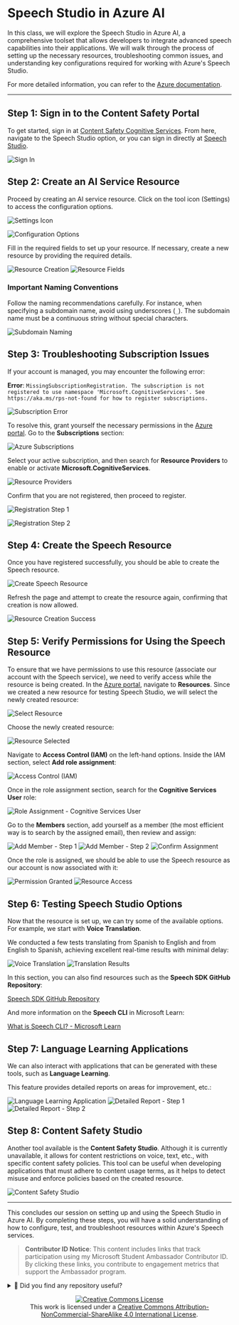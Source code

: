 # Speech Studio in Azure AI

In this class, we will explore the Speech Studio in Azure AI, a comprehensive toolset that allows developers to integrate advanced speech capabilities into their applications. We will walk through the process of setting up the necessary resources, troubleshooting common issues, and understanding key configurations required for working with Azure's Speech Studio. 

For more detailed information, you can refer to the [Azure documentation](https://learn.microsoft.com/azure/cognitive-services/speech-service/?wt.mc_id=academic&wt.mc_id=studentamb_373747).

---

## Step 1: Sign in to the Content Safety Portal

To get started, sign in at [Content Safety Cognitive Services](https://contentsafety.cognitive.azure.com/). From here, navigate to the Speech Studio option, or you can sign in directly at [Speech Studio](https://speech.microsoft.com/).

![Sign In](image.png)

## Step 2: Create an AI Service Resource

Proceed by creating an AI service resource. Click on the tool icon (Settings) to access the configuration options.

![Settings Icon](image-1.png)

![Configuration Options](image-2.png)

Fill in the required fields to set up your resource. If necessary, create a new resource by providing the required details.

![Resource Creation](image-4.png)
![Resource Fields](image-3.png)

### Important Naming Conventions

Follow the naming recommendations carefully. For instance, when specifying a subdomain name, avoid using underscores (`_`). The subdomain name must be a continuous string without special characters.

![Subdomain Naming](image-5.png)

## Step 3: Troubleshooting Subscription Issues

If your account is managed, you may encounter the following error:

**Error**: `MissingSubscriptionRegistration. The subscription is not registered to use namespace 'Microsoft.CognitiveServices'. See https://aka.ms/rps-not-found for how to register subscriptions.`

![Subscription Error](image-6.png)

To resolve this, grant yourself the necessary permissions in the [Azure portal](https://azure.microsoft.com/?wt.mc_id=studentamb_373747). Go to the **Subscriptions** section:

![Azure Subscriptions](image-14.png)

Select your active subscription, and then search for **Resource Providers** to enable or activate **Microsoft.CognitiveServices**.

![Resource Providers](image-15.png)

Confirm that you are not registered, then proceed to register.

![Registration Step 1](image-16.png)

![Registration Step 2](image-17.png)

## Step 4: Create the Speech Resource

Once you have registered successfully, you should be able to create the Speech resource.

![Create Speech Resource](image-18.png)

Refresh the page and attempt to create the resource again, confirming that creation is now allowed.

![Resource Creation Success](image-19.png)


## Step 5: Verify Permissions for Using the Speech Resource

To ensure that we have permissions to use this resource (associate our account with the Speech service), we need to verify access while the resource is being created. In the [Azure portal](https://azure.microsoft.com/?wt.mc_id=studentamb_373747), navigate to **Resources**. Since we created a new resource for testing Speech Studio, we will select the newly created resource:

![Select Resource](image-7.png)

Choose the newly created resource:

![Resource Selected](image-8.png)

Navigate to **Access Control (IAM)** on the left-hand options. Inside the IAM section, select **Add role assignment**:

![Access Control (IAM)](image-9.png)

Once in the role assignment section, search for the **Cognitive Services User** role:

![Role Assignment - Cognitive Services User](image-10.png)

Go to the **Members** section, add yourself as a member (the most efficient way is to search by the assigned email), then review and assign:

![Add Member - Step 1](image-11.png)
![Add Member - Step 2](image-12.png)
![Confirm Assignment](image-13.png)

Once the role is assigned, we should be able to use the Speech resource as our account is now associated with it:

![Permission Granted](image-20.png)
![Resource Access](image-21.png)

## Step 6: Testing Speech Studio Options

Now that the resource is set up, we can try some of the available options. For example, we start with **Voice Translation**.

We conducted a few tests translating from Spanish to English and from English to Spanish, achieving excellent real-time results with minimal delay:

![Voice Translation](image-22.png)
![Translation Results](image-23.png)

In this section, you can also find resources such as the **Speech SDK GitHub Repository**:

[Speech SDK GitHub Repository](https://github.com/Azure-Samples/cognitive-services-speech-sdk)

And more information on the **Speech CLI** in Microsoft Learn:

[What is Speech CLI? - Microsoft Learn](https://learn.microsoft.com/azure/ai-services/speech-service/spx-overview?wt.mc_id=studentamb_373747)

## Step 7: Language Learning Applications

We can also interact with applications that can be generated with these tools, such as **Language Learning**. 

This feature provides detailed reports on areas for improvement, etc.:

![Language Learning Application](image-24.png)
![Detailed Report - Step 1](image-25.png)
![Detailed Report - Step 2](image-26.png)

## Step 8: Content Safety Studio

Another tool available is the **Content Safety Studio**. Although it is currently unavailable, it allows for content restrictions on voice, text, etc., with specific content safety policies. This tool can be useful when developing applications that must adhere to content usage terms, as it helps to detect misuse and enforce policies based on the created resource.

![Content Safety Studio](image-27.png)

---

This concludes our session on setting up and using the Speech Studio in Azure AI. By completing these steps, you will have a solid understanding of how to configure, test, and troubleshoot resources within Azure's Speech services.



> **Contributor ID Notice**: This content includes links that track participation using my Microsoft Student Ambassador Contributor ID. By clicking these links, you contribute to engagement metrics that support the Ambassador program.




<details>
  <summary>🌟 Did you find any repository useful?</summary>
  If any project has been helpful to you, consider giving it a ⭐ star in the repository and follow my GitHub account to stay tuned for future updates! 🚀

  In addition, I am always open to suggestions, recommendations or collaborations. Feel free to [get in touch](https://www.linkedin.com/in/vazquez-galan-jose-emmanuel-664968221) if you have any questions or ideas for improving this project. I'm excited for your feedback and contributions.

  Thank you for your interest and support! 😊
</details>


<p align="center">
<a rel="license" href="http://creativecommons.org/licenses/by-nc-sa/4.0/"><img alt="Creative Commons License" style="border-width:0" src="https://i.creativecommons.org/l/by-nc-sa/4.0/88x31.png" /></a><br />This work is licensed under a <a rel="license" href="http://creativecommons.org/licenses/by-nc-sa/4.0/">Creative Commons Attribution-NonCommercial-ShareAlike 4.0 International License</a>.
</p>
